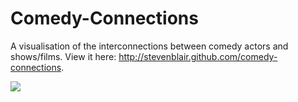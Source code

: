 Comedy-Connections
==================

A visualisation of the interconnections between comedy actors and shows/films. View it here: <a href="http://stevenblair.github.com/comedy-connections">http://stevenblair.github.com/comedy-connections</a>.

<a href="http://stevenblair.github.com/comedy-connections"><img src="https://raw.github.com/stevenblair/comedy-connections/master/screenshot.png" /></a>
